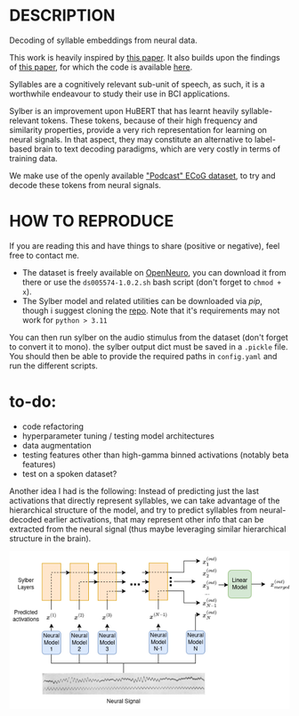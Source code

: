 # DESCRIPTION
Decoding of syllable embeddings from neural data.

This work is heavily inspired by [this paper](https://ai.meta.com/research/publications/emergence-of-language-in-the-developing-brain/). It also builds upon the findings of [this paper](https://arxiv.org/abs/2410.07168), for which the code is available [here](https://github.com/Berkeley-Speech-Group/sylber/).

Syllables are a cognitively relevant sub-unit of speech, as such, it is a worthwhile endeavour to study their use in BCI applications.

Sylber is an improvement upon HuBERT that has learnt heavily syllable-relevant tokens. These tokens, because of their high frequency and similarity properties, provide a very rich representation for learning on neural signals. In that aspect, they may constitute an alternative to label-based brain to text decoding paradigms, which are very costly in terms of training data.

We make use of the openly available ["Podcast" ECoG dataset](https://www.nature.com/articles/s41597-025-05462-2), to try and decode these tokens from neural signals.

# HOW TO REPRODUCE
If you are reading this and have things to share (positive or negative), feel free to contact me.

- The dataset is freely available on [OpenNeuro](https://openneuro.org/datasets/ds005574/versions/1.0.2), you can download it from there or use the `ds005574-1.0.2.sh` bash script (don't forget to `chmod + x`).
- The Sylber model and related utilities can be downloaded via *pip*, though i suggest cloning the [repo](https://github.com/berkeley-speech-group/sylber/). Note that it's requirements may not work for `python > 3.11`

You can then run sylber on the audio stimulus from the dataset (don't forget to convert it to mono). the sylber output dict must be saved in a `.pickle` file. You should then be able to provide the required paths in `config.yaml` and run the different scripts. 


# to-do:
- code refactoring
- hyperparameter tuning / testing model architectures
- data augmentation
- testing features other than high-gamma binned activations (notably beta features)
- test on a spoken dataset?

Another idea I had is the following:
Instead of predicting just the last activations that directly represent syllables, we can take advantage of the hierarchical structure of the model, and try to predict syllables from neural-decoded earlier activations, that may represent other info that can be extracted from the neural signal (thus maybe leveraging similar hierarchical structure in the brain).

![Demo screenshot](assets/model_merging.png)
